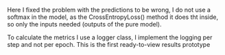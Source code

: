 Here I fixed the problem with the predictions to be wrong, I do not use a softmax in the model, as the CrossEntropyLoss() method it does tht inside, so only the inputs needed (outputs of the pure model).

To calculate the metrics I use a logger class, I implement the logging per step and not per epoch.
This is the first ready-to-view results prototype
